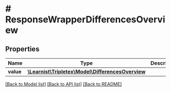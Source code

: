 # # ResponseWrapperDifferencesOverview

## Properties

Name | Type | Description | Notes
------------ | ------------- | ------------- | -------------
**value** | [**\Learnist\Tripletex\Model\DifferencesOverview**](DifferencesOverview.md) |  | [optional]

[[Back to Model list]](../../README.md#models) [[Back to API list]](../../README.md#endpoints) [[Back to README]](../../README.md)
